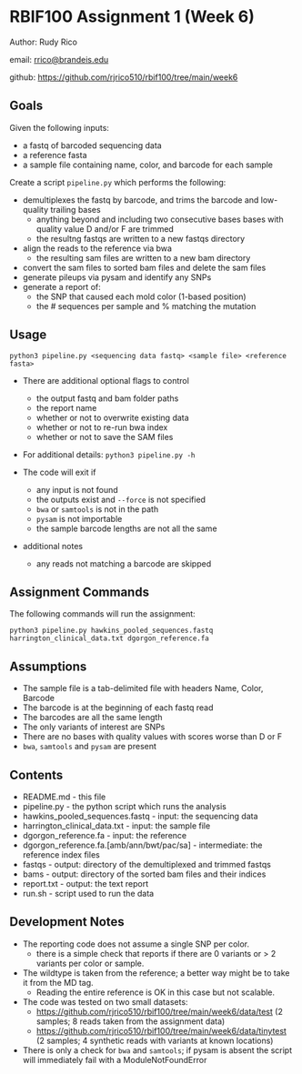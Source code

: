 # RBIF100 Assignment 1 (Week 6)

 Author: Rudy Rico

 email: rrico@brandeis.edu

 github: https://github.com/rjrico510/rbif100/tree/main/week6

## Goals

Given the following inputs:

- a fastq of barcoded sequencing data
- a reference fasta
- a sample file containing name, color, and barcode for each sample

Create a script `pipeline.py` which performs the following:

- demultiplexes the fastq by barcode, and trims the barcode and low-quality trailing bases
  - anything beyond and including two consecutive bases bases with quality value D and/or F are trimmed
  - the resultng fastqs are written to a new fastqs directory
- align the reads to the reference via bwa
  - the resulting sam files are written to a new bam directory
- convert the sam files to sorted bam files and delete the sam files
- generate pileups via pysam and identify any SNPs
- generate a report of:
  - the SNP that caused each mold color (1-based position)
  - the # sequences per sample and % matching the mutation

## Usage

`python3 pipeline.py <sequencing data fastq> <sample file> <reference fasta>`

- There are additional optional flags to control
  - the output fastq and bam folder paths
  - the report name
  - whether or not to overwrite existing data
  - whether or not to re-run bwa index
  - whether or not to save the SAM files
- For additional details: `python3 pipeline.py -h`

- The code will exit if
  - any input is not found
  - the outputs exist and `--force` is not specified
  - `bwa` or `samtools` is not in the path
  - `pysam` is not importable
  - the sample barcode lengths are not all the same

- additional notes
  - any reads not matching a barcode are skipped

## Assignment Commands

The following commands will run the assignment:

`python3 pipeline.py hawkins_pooled_sequences.fastq harrington_clinical_data.txt dgorgon_reference.fa`

## Assumptions

- The sample file is a tab-delimited file with headers Name, Color, Barcode
- The barcode is at the beginning of each fastq read
- The barcodes are all the same length
- The only variants of interest are SNPs
- There are no bases with quality values with scores worse than D or F
- `bwa`, `samtools` and `pysam` are present

## Contents

- README.md - this file
- pipeline.py - the python script which runs the analysis
- hawkins_pooled_sequences.fastq - input: the sequencing data
- harrington_clinical_data.txt - input: the sample file
- dgorgon_reference.fa - input: the reference
- dgorgon_reference.fa.[amb/ann/bwt/pac/sa] - intermediate: the reference index files
- fastqs - output: directory of the demultiplexed and trimmed fastqs
- bams - output: directory of the sorted bam files and their indices
- report.txt - output: the text report
- run.sh - script used to run the data

## Development Notes

- The reporting code does not assume a single SNP per color.
  - there is a simple check that reports if there are 0 variants or > 2 variants per color or sample.
- The wildtype is taken from the reference; a better way might be to take it from the MD tag.
  - Reading the entire reference is OK in this case but not scalable.
- The code was tested on two small datasets:
  - https://github.com/rjrico510/rbif100/tree/main/week6/data/test (2 samples; 8 reads taken from the assignment data)
  - https://github.com/rjrico510/rbif100/tree/main/week6/data/tinytest (2 samples; 4 synthetic reads with variants at known locations)
- There is only a check for `bwa` and `samtools`; if pysam is absent the script will immediately fail with a ModuleNotFoundError
